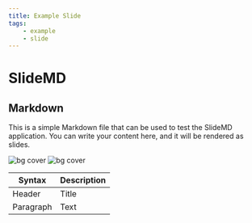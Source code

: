 ```yaml
---
title: Example Slide
tags:
    - example
    - slide
---
```


# SlideMD

<!-- split:2 -->

## Markdown <!-- .hover:bg-red-500 .bg-blue-200 -->

This is a simple Markdown file that can be used to test the SlideMD application. You can write your content here, and it will be rendered as slides.

![bg cover](https://picsum.photos/id/2/300)
![bg cover](https://picsum.photos/id/1/300)

| Syntax      | Description |
| ----------- | ----------- |
| Header      | Title       |
| Paragraph   | Text        |
